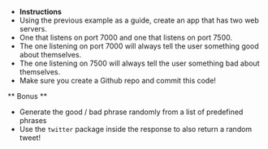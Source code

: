 * **Instructions**
* Using the previous example as a guide, create an app that has two web servers.
* One that listens on port 7000 and one that listens on port 7500.
* The one listening on port 7000 will always tell the user something good about themselves.
* The one listening on 7500 will always tell the user something bad about themselves.
* Make sure you create a Github repo and commit this code!

** Bonus **
* Generate the good / bad phrase randomly from a list of predefined phrases
* Use the `twitter` package inside the response to also return a random tweet!
